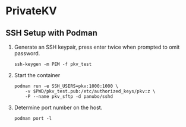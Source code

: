 # PrivateKV

## SSH Setup with Podman

1. Generate an SSH keypair, press enter twice when prompted to omit password.

    ```
    ssh-keygen -m PEM -f pkv_test
    ```

2. Start the container

    ```
    podman run -e SSH_USERS=pkv:1000:1000 \
        -v $PWD/pkv_test.pub:/etc/authorized_keys/pkv:z \
        -P --name pkv_sftp -d panubo/sshd
    ```

3. Determine port number on the host.

    ```
    podman port -l
    ```
